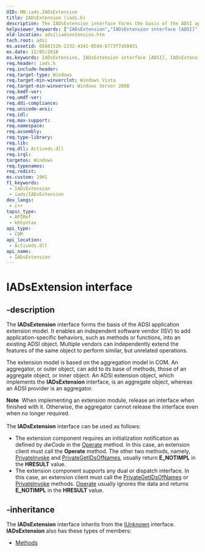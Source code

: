 ```yaml
---
UID: NN:iads.IADsExtension
title: IADsExtension (iads.h)
description: The IADsExtension interface forms the basis of the ADSI application extension model.
helpviewer_keywords: ["IADsExtension","IADsExtension interface [ADSI]","IADsExtension interface [ADSI]","described","_ds_iadsextension","adsi.iadsextension","iads/IADsExtension"]
old-location: adsi\iadsextension.htm
tech.root: adsi
ms.assetid: 05681526-2232-4341-859d-6773f7a58431
ms.date: 12/05/2018
ms.keywords: IADsExtension, IADsExtension interface [ADSI], IADsExtension interface [ADSI],described, _ds_iadsextension, adsi.iadsextension, iads/IADsExtension
req.header: iads.h
req.include-header: 
req.target-type: Windows
req.target-min-winverclnt: Windows Vista
req.target-min-winversvr: Windows Server 2008
req.kmdf-ver: 
req.umdf-ver: 
req.ddi-compliance: 
req.unicode-ansi: 
req.idl: 
req.max-support: 
req.namespace: 
req.assembly: 
req.type-library: 
req.lib: 
req.dll: Activeds.dll
req.irql: 
targetos: Windows
req.typenames: 
req.redist: 
ms.custom: 19H1
f1_keywords:
 - IADsExtension
 - iads/IADsExtension
dev_langs:
 - c++
topic_type:
 - APIRef
 - kbSyntax
api_type:
 - COM
api_location:
 - Activeds.dll
api_name:
 - IADsExtension
---
```


# IADsExtension interface


## -description

The <b>IADsExtension</b> interface forms the basis of the ADSI 
    application extension model. It enables an independent software vendor (ISV) to add application-specific 
    behaviors, such as methods or functions, into an existing ADSI object. Multiple vendors can independently extend 
    the features of the same object to perform similar, but unrelated operations.

The extension model is based on the aggregation model in COM. An aggregator, or outer object, can add to its 
    base of methods, those of an aggregate object, or inner object. An ADSI extension object, which implements the 
    <b>IADsExtension</b> interface, is an aggregate object, whereas an 
    ADSI provider is an aggregator.
<div class="alert"><b>Note</b>  When implementing an extension module, release an interface when finished with it. Otherwise, the aggregator 
    cannot release the interface even when no longer required.</div><div> </div>The <b>IADsExtension</b> interface can be used as follows:
<ul>
<li>The extension component requires an initialization notification as defined by 
     <i>dwCode</i> in the <a href="/windows/desktop/api/iads/nf-iads-iadsextension-operate">Operate</a> 
     method. In this case, an extension client must call the 
     <b>Operate</b> method. The other two methods, namely, 
     <a href="/windows/desktop/api/iads/nf-iads-iadsextension-privateinvoke">PrivateInvoke</a> and 
     <a href="/windows/desktop/api/iads/nf-iads-iadsextension-privategetidsofnames">PrivateGetIDsOfNames</a>, usually 
     return <b>E_NOTIMPL</b> in the <b>HRESULT</b> value.</li>
<li>The extension component supports any dual or dispatch interface. In this case, an extension client must  
     call the <a href="/windows/desktop/api/iads/nf-iads-iadsextension-privategetidsofnames">PrivateGetIDsOfNames</a> or 
     <a href="/windows/desktop/api/iads/nf-iads-iadsextension-privateinvoke">PrivateInvoke</a> methods. 
     <a href="/windows/desktop/api/iads/nf-iads-iadsextension-operate">Operate</a> usually ignores the data and returns 
     <b>E_NOTIMPL</b> in the <b>HRESULT</b> value.</li>
</ul>

## -inheritance

The <b xmlns:loc="http://microsoft.com/wdcml/l10n">IADsExtension</b> interface inherits from the <a href="/windows/desktop/api/unknwn/nn-unknwn-iunknown">IUnknown</a> interface. <b>IADsExtension</b> also has these types of members:
<ul>
<li><a href="https://docs.microsoft.com/">Methods</a></li>
</ul>

